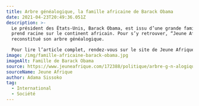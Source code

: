 ```yaml
---
title: Arbre généalogique, la famille africaine de Barack Obama
date: 2021-04-23T20:49:36.051Z
description: >-
  Le président des États-Unis, Barack Obama, est issu d’une grande famille, qui
  prend racine sur le continent africain. Pour s’y retrouver, “Jeune Afrique” a
  reconstitué son arbre généalogique.

  Pour lire l’article complet, rendez-vous sur le site de Jeune Afrique.
image: /img/famille-africaine-barack-obama.jpg
imageAlt: Famille de Barack Obama
source: https://www.jeuneafrique.com/172388/politique/arbre-g-n-alogique-la-famille-africaine-de-barack-obama/
sourceName: Jeune Afrique
author: Adama Sissoko
tag:
  - International
  - Société
---
```

